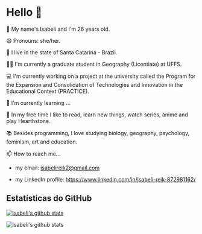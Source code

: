 # Hello 👋

👩 My name's Isabeli and I'm 26 years old.

😄 Pronouns: she/her.

📌 I live in the state of Santa Catarina - Brazil.

👩‍🎓 I'm currently a graduate student in Geography (Licentiate) at UFFS.

💻 I'm currently working on a project at the university called the Program for the Expansion and Consolidation of Technologies and Innovation in the Educational Context (PRACTICE).

🌱 I'm currently learning ...

👾 In my free time I like to read, learn new things, watch series, anime and play Hearthstone.

📚 Besides programming, I love studying biology, geography, psychology, feminism, art and education.

📫 How to reach me...
    
   - my email: isabelireik2@gmail.com
   
   - my LinkedIn profile: https://www.linkedin.com/in/isabeli-reik-872981162/
   

## Estatísticas do GitHub
[![Isabeli's github stats](https://github-readme-stats.vercel.app/api?username=isabelirk&show_icons=true&theme=dark)](https://github.com/isabelirk/github-readme-stats)

![Isabeli's github stats](https://github-readme-stats.vercel.app/api/top-langs/?username=isabelirk&layout=compact&hide_border=true&theme=dark)

